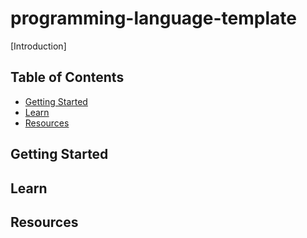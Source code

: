 # programming-language-template

[Introduction]

## Table of Contents

- [Getting Started](#getting-started)
- [Learn](#learn)
- [Resources](#resources)

## Getting Started

## Learn

## Resources
